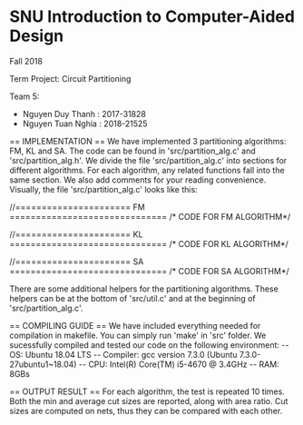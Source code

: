 # SNU Introduction to Computer-Aided Design
Fall 2018

Term Project: Circuit Partitioning

Team 5:
- Nguyen Duy Thanh  : 2017-31828
- Nguyen Tuan Nghia : 2018-21525

== IMPLEMENTATION ==
We have implemented 3 partitioning algorithms: FM, KL and SA.
The code can be found in 'src/partition_alg.c' and 'src/partition_alg.h'.
We divide the file 'src/partition_alg.c' into sections for different algorithms.
For each algorithm, any related functions fall into the same section.
We also add comments for your reading convenience.
Visually, the file 'src/partition_alg.c' looks like this:


//======================  FM  ==============================
/* CODE FOR FM ALGORITHM*/

//======================  KL  ==============================
/* CODE FOR KL ALGORITHM*/

//======================  SA  ==============================
/* CODE FOR SA ALGORITHM*/


There are some additional helpers for the partitioning algorithms.
These helpers can be at the bottom of 'src/util.c' and at the beginning of 'src/partition_alg.c'.

== COMPILING GUIDE ==
We have included everything needed for compilation in makefile.
You can simply run 'make' in 'src' folder.
We sucessfully compiled and tested our code on the following environment:
-- OS: Ubuntu 18.04 LTS
-- Compiler: gcc version 7.3.0 (Ubuntu 7.3.0-27ubuntu1~18.04)
-- CPU: Intel(R) Core(TM) i5-4670 @ 3.4GHz
-- RAM: 8GBs

== OUTPUT RESULT ==
For each algorithm, the test is repeated 10 times.
Both the min and average cut sizes are reported, along with area ratio.
Cut sizes are computed on nets, thus they can be compared with each other.

